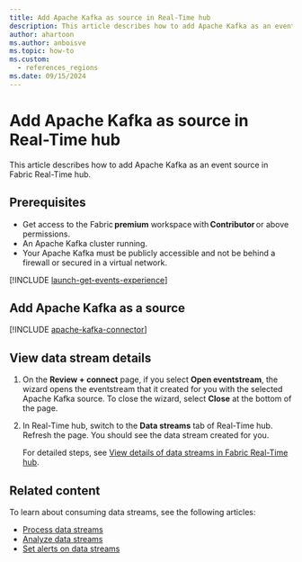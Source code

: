 ```yaml
---
title: Add Apache Kafka as source in Real-Time hub
description: This article describes how to add Apache Kafka as an event source in Fabric Real-Time hub.
author: ahartoon
ms.author: anboisve
ms.topic: how-to
ms.custom:
  - references_regions
ms.date: 09/15/2024
---
```


# Add Apache Kafka as source in Real-Time hub
This article describes how to add Apache Kafka as an event source in Fabric Real-Time hub. 



## Prerequisites 

- Get access to the Fabric **premium** workspace with **Contributor** or above permissions. 
- An Apache Kafka cluster running. 
- Your Apache Kafka must be publicly accessible and not be behind a firewall or secured in a virtual network.  

[!INCLUDE [launch-get-events-experience](./includes/launch-get-events-experience.md)]

## Add Apache Kafka as a source

[!INCLUDE [apache-kafka-connector](../real-time-intelligence/event-streams/includes/apache-kafka-source-connector.md)]

## View data stream details

1. On the **Review + connect** page, if you select **Open eventstream**, the wizard opens the eventstream that it created for you with the selected Apache Kafka source. To close the wizard, select **Close** at the bottom of the page. 
1. In Real-Time hub, switch to the **Data streams** tab of Real-Time hub. Refresh the page. You should see the data stream created for you.

    For detailed steps, see [View details of data streams in Fabric Real-Time hub](view-data-stream-details.md).
 
## Related content
To learn about consuming data streams, see the following articles:

- [Process data streams](process-data-streams-using-transformations.md)
- [Analyze data streams](analyze-data-streams-using-kql-table-queries.md)
- [Set alerts on data streams](set-alerts-data-streams.md)
